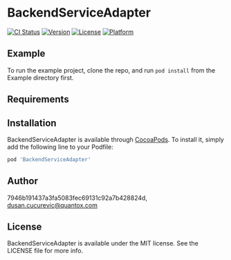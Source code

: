 # BackendServiceAdapter

[![CI Status](https://img.shields.io/travis/7946b191437a3fa5083fec69131c92a7b428824d/BackendServiceAdapter.svg?style=flat)](https://travis-ci.org/7946b191437a3fa5083fec69131c92a7b428824d/BackendServiceAdapter)
[![Version](https://img.shields.io/cocoapods/v/BackendServiceAdapter.svg?style=flat)](https://cocoapods.org/pods/BackendServiceAdapter)
[![License](https://img.shields.io/cocoapods/l/BackendServiceAdapter.svg?style=flat)](https://cocoapods.org/pods/BackendServiceAdapter)
[![Platform](https://img.shields.io/cocoapods/p/BackendServiceAdapter.svg?style=flat)](https://cocoapods.org/pods/BackendServiceAdapter)

## Example

To run the example project, clone the repo, and run `pod install` from the Example directory first.

## Requirements

## Installation

BackendServiceAdapter is available through [CocoaPods](https://cocoapods.org). To install
it, simply add the following line to your Podfile:

```ruby
pod 'BackendServiceAdapter'
```

## Author

7946b191437a3fa5083fec69131c92a7b428824d, dusan.cucurevic@quantox.com

## License

BackendServiceAdapter is available under the MIT license. See the LICENSE file for more info.

